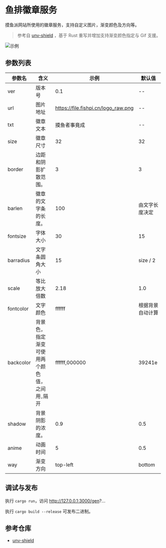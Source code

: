 # 鱼排徽章服务

摸鱼派网站所使用的徽章服务，支持自定义图片，渐变颜色及方向等。

> 参考自 [unv-shield](https://github.com/RimoChan/unv-shield) ，基于 Rust 重写并增加支持渐变颜色指定与 Gif 支援。

![示例](https://fishpi.cn/gen?ver=0.1&scale=1&txt=%E6%91%B8%E9%B1%BC%E6%B4%BE&url=https://file.fishpi.cn/logo_raw.png&backcolor=ed8f25&fontcolor=000000)

## 参数列表

|参数名|含义|示例|默认值|
|---|---|---|---|
| ver | 版本号 | 0.1 |--|
| url | 图片地址 | https://file.fishpi.cn/logo_raw.png |--|
| txt | 徽章文本 | 摸鱼者事竟成|--|
| size | 徽章尺寸 | 32 | 32 |
| border | 边距和阴影扩散范围。 | 3 | 3 |
| barlen | 徽章的文字条的长度。| 100 | 由文字长度决定 |
| fontsize | 字体大小 | 30 | 15 |
| barradius | 文字条圆角大小 | 15 | size / 2 |
| scale | 等比放大倍数 | 2.18 | 1.0 |
| fontcolor | 文字颜色 | ffffff | 根据背景自动计算 |
| backcolor | 背景色，指定渐变可使用两个颜色值，之间用`,`隔开|ffffff,000000|39241e|
| shadow | 背景阴影的浓度。| 0.9 | 0.5 |
| anime | 动画时间 | 5 | 0.5 |
| way | 渐变方向 | top-left | bottom |

## 调试与发布

执行 `cargo run`，访问 http://127.0.0.1:3000/gen?...

执行 `cargo build --release` 可发布二进制。

## 参考仓库

- [unv-shield](https://github.com/RimoChan/unv-shield)